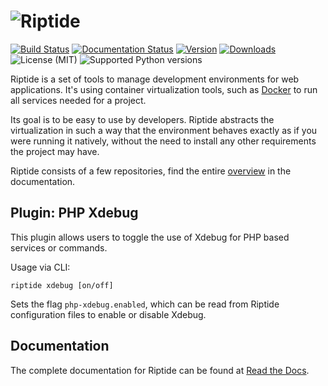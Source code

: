 # ![Riptide](https://riptide-docs.readthedocs.io/en/latest/_images/logo.png)

[<img src="https://img.shields.io/github/actions/workflow/status/theCapypara/riptide-plugin-php-xdebug/build.yml" alt="Build Status">](https://github.com/theCapypara/riptide-plugin-php-xdebug/actions)
[<img src="https://readthedocs.org/projects/riptide-docs/badge/?version=latest" alt="Documentation Status">](https://riptide-docs.readthedocs.io/en/latest/)
[<img src="https://img.shields.io/pypi/v/riptide-plugin-php-xdebug" alt="Version">](https://pypi.org/project/riptide-plugin-php-xdebug/)
[<img src="https://img.shields.io/pypi/dm/riptide-plugin-php-xdebug" alt="Downloads">](https://pypi.org/project/riptide-plugin-php-xdebug/)
<img src="https://img.shields.io/pypi/l/riptide-plugin-php-xdebug" alt="License (MIT)">
<img src="https://img.shields.io/pypi/pyversions/riptide-plugin-php-xdebug" alt="Supported Python versions">

Riptide is a set of tools to manage development environments for web applications.
It's using container virtualization tools, such as [Docker](https://www.docker.com/)
to run all services needed for a project.

Its goal is to be easy to use by developers.
Riptide abstracts the virtualization in such a way that the environment behaves exactly
as if you were running it natively, without the need to install any other requirements
the project may have.

Riptide consists of a few repositories, find the
entire [overview](https://riptide-docs.readthedocs.io/en/latest/development.html) in the documentation.

## Plugin: PHP Xdebug

This plugin allows users to toggle the use of Xdebug for PHP based services or commands.

Usage via CLI:

```
riptide xdebug [on/off]
```

Sets the flag `php-xdebug.enabled`, which can be read from Riptide configuration files to
enable or disable Xdebug.

## Documentation

The complete documentation for Riptide can be found at [Read the Docs](https://riptide-docs.readthedocs.io/en/latest/).
